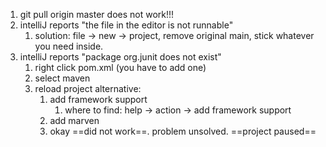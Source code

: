 1. git pull origin master does not work!!!
2. intelliJ reports "the file in the editor is not runnable"
	1. solution: file -> new -> project, remove original main, stick whatever you need inside.
3. intelliJ reports "package org.junit does not exist"
	1. right click pom.xml (you have to add one)
	2. select maven 
	3. reload project
		alternative:
		1. add framework support
			1. where to find: help -> action -> add framework support
		2. add marven
		3. okay
		==did not work==. problem unsolved.
	==project paused==